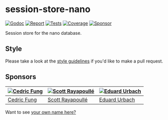 # session-store-nano

[![Godoc][godoc-image]][godoc-url]
[![Report][report-image]][report-url]
[![Tests][tests-image]][tests-url]
[![Coverage][coverage-image]][coverage-url]
[![Sponsor][sponsor-image]][sponsor-url]

Session store for the nano database.

## Style

Please take a look at the [style guidelines](https://github.com/akyoto/quality/blob/master/STYLE.md) if you'd like to make a pull request.

## Sponsors

| [![Cedric Fung](https://avatars3.githubusercontent.com/u/2269238?s=70&v=4)](https://github.com/cedricfung) | [![Scott Rayapoullé](https://avatars3.githubusercontent.com/u/11772084?s=70&v=4)](https://github.com/soulcramer) | [![Eduard Urbach](https://avatars3.githubusercontent.com/u/438936?s=70&v=4)](https://twitter.com/eduardurbach) |
| --- | --- | --- |
| [Cedric Fung](https://github.com/cedricfung) | [Scott Rayapoullé](https://github.com/soulcramer) | [Eduard Urbach](https://eduardurbach.com) |

Want to see [your own name here?](https://github.com/users/akyoto/sponsorship)

[godoc-image]: https://godoc.org/github.com/aerogo/session-store-nano?status.svg
[godoc-url]: https://godoc.org/github.com/aerogo/session-store-nano
[report-image]: https://goreportcard.com/badge/github.com/aerogo/session-store-nano
[report-url]: https://goreportcard.com/report/github.com/aerogo/session-store-nano
[tests-image]: https://cloud.drone.io/api/badges/aerogo/session-store-nano/status.svg
[tests-url]: https://cloud.drone.io/aerogo/session-store-nano
[coverage-image]: https://codecov.io/gh/aerogo/session-store-nano/graph/badge.svg
[coverage-url]: https://codecov.io/gh/aerogo/session-store-nano
[sponsor-image]: https://img.shields.io/badge/github-donate-green.svg
[sponsor-url]: https://github.com/users/akyoto/sponsorship

